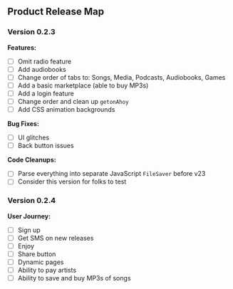 ## Product Release Map

### Version 0.2.3

**Features:**
- [ ] Omit radio feature
- [ ] Add audiobooks
- [ ] Change order of tabs to: Songs, Media, Podcasts, Audiobooks, Games
- [ ] Add a basic marketplace (able to buy MP3s)
- [ ] Add a login feature
- [ ] Change order and clean up `getonAhoy`
- [ ] Add CSS animation backgrounds

**Bug Fixes:**
- [ ] UI glitches
- [ ] Back button issues

**Code Cleanups:**
- [ ] Parse everything into separate JavaScript `FileSaver` before v23
- [ ] Consider this version for folks to test

### Version 0.2.4

**User Journey:**
- [ ] Sign up
- [ ] Get SMS on new releases
- [ ] Enjoy
- [ ] Share button
- [ ] Dynamic pages
- [ ] Ability to pay artists
- [ ] Ability to save and buy MP3s of songs